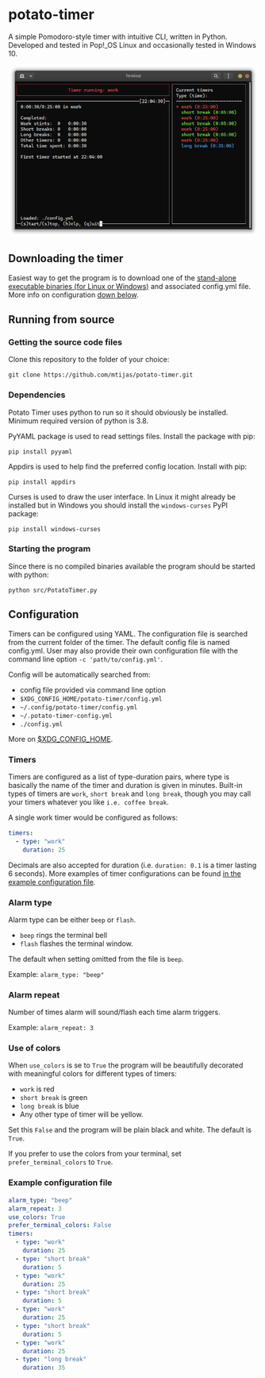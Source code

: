 # potato-timer
A simple Pomodoro-style timer with intuitive CLI, written in Python. Developed and tested
in Pop!_OS Linux and occasionally tested in Windows 10.

![Potato Timer UI in color](assets/mti-tomato-timer-colors.png)

## Downloading the timer
Easiest way to get the program is to download one of the 
[stand-alone executable binaries (for Linux or Windows)](https://github.com/mtijas/potato-timer/releases) 
and associated config.yml file. More info on configuration [down below](#configuration). 

## Running from source

### Getting the source code files
Clone this repository to the folder of your choice:
```
git clone https://github.com/mtijas/potato-timer.git
```

### Dependencies
Potato Timer uses python to run so it should obviously be installed.
Minimum required version of python is 3.8.

PyYAML package is used to read settings files. Install the package with pip:
```
pip install pyyaml
```

Appdirs is used to help find the preferred config location. Install with pip:
```
pip install appdirs
```

Curses is used to draw the user interface. In Linux it might already be installed 
but in Windows you should install the `windows-curses` PyPI package:
```
pip install windows-curses
```

### Starting the program
Since there is no compiled binaries available the program should be started with python:
```
python src/PotatoTimer.py
```

## Configuration
Timers can be configured using YAML. The configuration file is searched from the current
folder of the timer. The default config file is named config.yml. User may also provide 
their own configuration file with the command line option `-c 'path/to/config.yml'`.

Config will be automatically searched from:
- config file provided via command line option
- `$XDG_CONFIG_HOME/potato-timer/config.yml`
- `~/.config/potato-timer/config.yml`
- `~/.potato-timer-config.yml`
- `./config.yml`

More on [$XDG_CONFIG_HOME](https://specifications.freedesktop.org/basedir-spec/basedir-spec-latest.html).

### Timers
Timers are configured as a list of type-duration pairs, where type is basically 
the name of the timer and duration is given in minutes. Built-in types of timers 
are `work`, `short break` and `long break`, though you may call your timers whatever 
you like `i.e. coffee break`.

A single work timer would be configured as follows:
```yaml
timers:
  - type: "work"
    duration: 25
```

Decimals are also accepted for duration (i.e. `duration: 0.1` is a timer lasting 6 seconds).
More examples of timer configurations can be found 
[in the example configuration file](#example-configuration-file).

### Alarm type
Alarm type can be either `beep` or `flash`. 

- `beep` rings the terminal bell
- `flash` flashes the terminal window.

The default when setting omitted from the file is `beep`.

Example: `alarm_type: "beep"`

### Alarm repeat
Number of times alarm will sound/flash each time alarm triggers.

Example: `alarm_repeat: 3`

### Use of colors
When `use_colors` is se to `True` the program will be beautifully decorated with 
meaningful colors for different types of timers:

- `work` is red
- `short break` is green
- `long break` is blue
- Any other type of timer will be yellow. 

Set this `False` and the program will be plain black and white. The default is `True`.

If you prefer to use the colors from your terminal, set `prefer_terminal_colors`
to `True`.

### Example configuration file

```yaml
alarm_type: "beep"
alarm_repeat: 3
use_colors: True
prefer_terminal_colors: False
timers:
  - type: "work"
    duration: 25
  - type: "short break"
    duration: 5
  - type: "work"
    duration: 25
  - type: "short break"
    duration: 5
  - type: "work"
    duration: 25
  - type: "short break"
    duration: 5
  - type: "work"
    duration: 25
  - type: "long break"
    duration: 35

```
